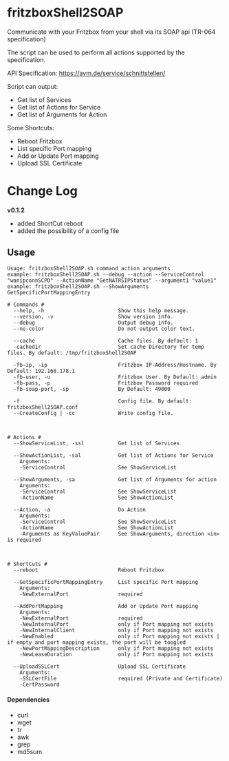 # fritzboxShell2SOAP
Communicate with your Fritzbox from your shell via its SOAP api (TR-064 specification)

The script can be used to perform all actions supported by the specification.

API Specification:
https://avm.de/service/schnittstellen/

Script can output:
- Get list of Services
- Get list of Actions for Service
- Get list of Arguments for Action

Some Shortcuts:
- Reboot Fritzbox
- List specific Port mapping
- Add or Update Port mapping
- Upload SSL Certificate

# Change Log

**v0.1.2**
- added ShortCut reboot
- added the possibility of a config file

## Usage
```
Usage: fritzboxShell2SOAP.sh command action arguments
example: fritzboxShell2SOAP.sh --debug --action --ServiceControl "wanipconnSCPD" --ActionName "GetNATRSIPStatus" --argument1 "value1"
example: fritzboxShell2SOAP.sh --ShowArguments GetSpecificPortMappingEntry

# Commands #
  --help, -h                        Show this help message.
  --version, -v                     Show version info.
  --debug                           Output debug info.
  --no-color                        Do not output color text.

  --cache                           Cache files. By default: 1
  -cachedir                         Set cache Directory for temp files. By default: /tmp/fritzboxShell2SOAP

  -fb-ip, -ip                       Fritzbox IP-Address/Hostname. By Default: 192.168.178.1
  -fb-user, -u                      Fritzbox User. By Default: admin
  -fb-pass, -p                      Fritzbox Password required
  -fb-soap-port, -sp                By Default: 49000
  
  -f                                Config file. By default: fritzboxShell2SOAP.conf
  --CreateConfig | -cc              Write config file.



# Actions #
  --ShowServiceList, -ssl           Get list of Services

  --ShowActionList, -sal            Get list of Actions for Service
    Arguments:
    -ServiceControl                 See ShowServiceList

  --ShowArguments, -sa              Get list of Arguments for action
    Arguments:
    -ServiceControl                 See ShowServiceList
    -ActionName                     See ShowActionList

  --Action, -a                      Do Action
    Arguments:
    -ServiceControl                 See ShowServiceList
    -ActionName                     See ShowActionList
    -Arguments as KeyValuePair      See ShowArguments, direction <in> is required



# ShortCuts #
  --reboot                          Reboot Fritzbox

  --GetSpecificPortMappingEntry     List specific Port mapping
    Arguments:
    -NewExternalPort                required

  --AddPortMapping                  Add or Update Port mapping
    Arguments:
    -NewExternalPort                required
    -NewInternalPort                only if Port mapping not exists
    -NewInternalClient              only if Port mapping not exists
    -NewEnabled                     only if Port mapping not exists | if empty and port mapping exists, the port will be toogled
    -NewPortMappingDescription      only if Port mapping not exists
    -NewLeaseDuration               only if Port mapping not exists

  --UploadSSLCert                   Upload SSL Certificate
    Arguments:
    -SSLCertFile                    required (Private and Certificate)
	-CertPassword
```

#### Dependencies
- curl
- wget
- tr
- awk
- grep
- md5sum


